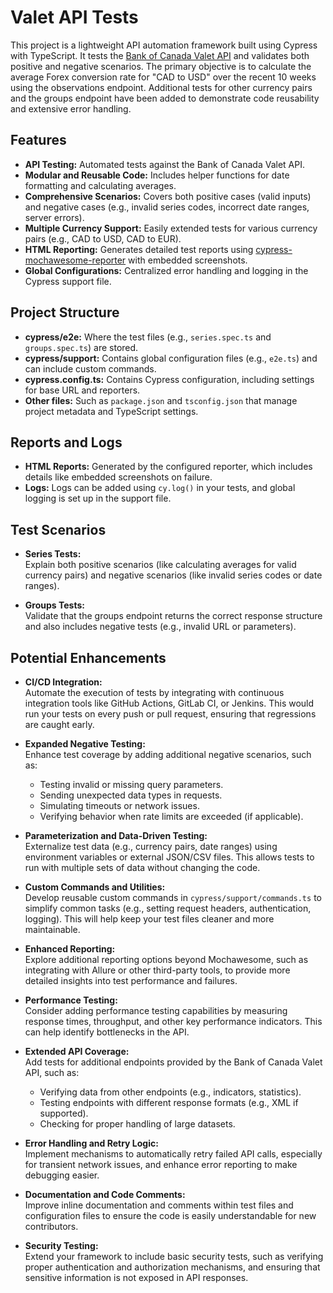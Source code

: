 # Valet API Tests

This project is a lightweight API automation framework built using Cypress with TypeScript. It tests the [Bank of Canada Valet API](https://www.bankofcanada.ca/valet/docs) and validates both positive and negative scenarios. The primary objective is to calculate the average Forex conversion rate for "CAD to USD" over the recent 10 weeks using the observations endpoint. Additional tests for other currency pairs and the groups endpoint have been added to demonstrate code reusability and extensive error handling.

## Features

- **API Testing:** Automated tests against the Bank of Canada Valet API.
- **Modular and Reusable Code:** Includes helper functions for date formatting and calculating averages.
- **Comprehensive Scenarios:** Covers both positive cases (valid inputs) and negative cases (e.g., invalid series codes, incorrect date ranges, server errors).
- **Multiple Currency Support:** Easily extended tests for various currency pairs (e.g., CAD to USD, CAD to EUR).
- **HTML Reporting:** Generates detailed test reports using [cypress-mochawesome-reporter](https://www.npmjs.com/package/cypress-mochawesome-reporter) with embedded screenshots.
- **Global Configurations:** Centralized error handling and logging in the Cypress support file.

## Project Structure

- **cypress/e2e:** Where the test files (e.g., `series.spec.ts` and `groups.spec.ts`) are stored.
- **cypress/support:** Contains global configuration files (e.g., `e2e.ts`) and can include custom commands.
- **cypress.config.ts:** Contains Cypress configuration, including settings for base URL and reporters.
- **Other files:** Such as `package.json` and `tsconfig.json` that manage project metadata and TypeScript settings.

## Reports and Logs

- **HTML Reports:** Generated by the configured reporter, which includes details like embedded screenshots on failure.
- **Logs:** Logs can be added using `cy.log()` in your tests, and global logging is set up in the support file.

## Test Scenarios

- **Series Tests:**  
  Explain both positive scenarios (like calculating averages for valid currency pairs) and negative scenarios (like invalid series codes or date ranges).

- **Groups Tests:**  
  Validate that the groups endpoint returns the correct response structure and also includes negative tests (e.g., invalid URL or parameters).

## Potential Enhancements

- **CI/CD Integration:**  
  Automate the execution of tests by integrating with continuous integration tools like GitHub Actions, GitLab CI, or Jenkins. This would run your tests on every push or pull request, ensuring that regressions are caught early.

- **Expanded Negative Testing:**  
  Enhance test coverage by adding additional negative scenarios, such as:
  - Testing invalid or missing query parameters.
  - Sending unexpected data types in requests.
  - Simulating timeouts or network issues.
  - Verifying behavior when rate limits are exceeded (if applicable).

- **Parameterization and Data-Driven Testing:**  
  Externalize test data (e.g., currency pairs, date ranges) using environment variables or external JSON/CSV files. This allows tests to run with multiple sets of data without changing the code.

- **Custom Commands and Utilities:**  
  Develop reusable custom commands in `cypress/support/commands.ts` to simplify common tasks (e.g., setting request headers, authentication, logging). This will help keep your test files cleaner and more maintainable.

- **Enhanced Reporting:**  
  Explore additional reporting options beyond Mochawesome, such as integrating with Allure or other third-party tools, to provide more detailed insights into test performance and failures.

- **Performance Testing:**  
  Consider adding performance testing capabilities by measuring response times, throughput, and other key performance indicators. This can help identify bottlenecks in the API.

- **Extended API Coverage:**  
  Add tests for additional endpoints provided by the Bank of Canada Valet API, such as:
  - Verifying data from other endpoints (e.g., indicators, statistics).
  - Testing endpoints with different response formats (e.g., XML if supported).
  - Checking for proper handling of large datasets.

- **Error Handling and Retry Logic:**  
  Implement mechanisms to automatically retry failed API calls, especially for transient network issues, and enhance error reporting to make debugging easier.

- **Documentation and Code Comments:**  
  Improve inline documentation and comments within test files and configuration files to ensure the code is easily understandable for new contributors.

- **Security Testing:**  
  Extend your framework to include basic security tests, such as verifying proper authentication and authorization mechanisms, and ensuring that sensitive information is not exposed in API responses.
